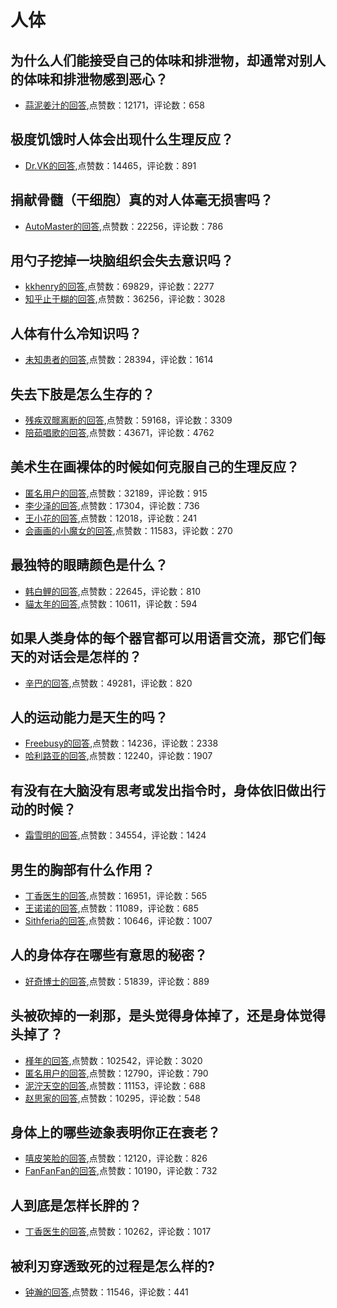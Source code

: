 #  人体 
## 为什么人们能接受自己的体味和排泄物，却通常对别人的体味和排泄物感到恶心？
- [蒜泥姜汁的回答](https://www.zhihu.com/question/26418386/answer/429361991),点赞数：12171，评论数：658
## 极度饥饿时人体会出现什么生理反应？
- [Dr.VK的回答](https://www.zhihu.com/question/27330883/answer/-2026209973),点赞数：14465，评论数：891
## 捐献骨髓（干细胞）真的对人体毫无损害吗？
- [AutoMaster的回答](https://www.zhihu.com/question/22248752/answer/1227567389),点赞数：22256，评论数：786
## 用勺子挖掉一块脑组织会失去意识吗？
- [kkhenry的回答](https://www.zhihu.com/question/392867244/answer/1208832738),点赞数：69829，评论数：2277
- [知乎止于糊的回答](https://www.zhihu.com/question/392867244/answer/1367800379),点赞数：36256，评论数：3028
## 人体有什么冷知识吗？
- [未知患者的回答](https://www.zhihu.com/question/340063209/answer/912833257),点赞数：28394，评论数：1614
## 失去下肢是怎么生存的？
- [残疾双髋离断的回答](https://www.zhihu.com/question/25143792/answer/1011349075),点赞数：59168，评论数：3309
- [陪茹唱歌的回答](https://www.zhihu.com/question/25143792/answer/1034145665),点赞数：43671，评论数：4762
## 美术生在画裸体的时候如何克服自己的生理反应？
- [匿名用户的回答](https://www.zhihu.com/question/66364901/answer/653222345),点赞数：32189，评论数：915
- [李少泽的回答](https://www.zhihu.com/question/66364901/answer/828133542),点赞数：17304，评论数：736
- [王小花的回答](https://www.zhihu.com/question/66364901/answer/244554621),点赞数：12018，评论数：241
- [会画画的小魔女的回答](https://www.zhihu.com/question/66364901/answer/257016196),点赞数：11583，评论数：270
## 最独特的眼睛颜色是什么？
- [韩白鲤的回答](https://www.zhihu.com/question/348598229/answer/1257323294),点赞数：22645，评论数：810
- [貓太年的回答](https://www.zhihu.com/question/348598229/answer/1258160170),点赞数：10611，评论数：594
## 如果人类身体的每个器官都可以用语言交流，那它们每天的对话会是怎样的？
- [辛巴的回答](https://www.zhihu.com/question/454951661/answer/1909185429),点赞数：49281，评论数：820
## 人的运动能力是天生的吗？
- [Freebusy的回答](https://www.zhihu.com/question/34560374/answer/669715343),点赞数：14236，评论数：2338
- [哈利路亚的回答](https://www.zhihu.com/question/34560374/answer/870324297),点赞数：12240，评论数：1907
## 有没有在大脑没有思考或发出指令时，身体依旧做出行动的时候？
- [霜雪明的回答](https://www.zhihu.com/question/303832773/answer/541506240),点赞数：34554，评论数：1424
## 男生的胸部有什么作用？
- [丁香医生的回答](https://www.zhihu.com/question/266991701/answer/885120565),点赞数：16951，评论数：565
- [王诺诺的回答](https://www.zhihu.com/question/266991701/answer/939485154),点赞数：11089，评论数：685
- [Sithferia的回答](https://www.zhihu.com/question/266991701/answer/885225689),点赞数：10646，评论数：1007
## 人的身体存在哪些有意思的秘密？
- [好奇博士的回答](https://www.zhihu.com/question/352437983/answer/1252803021),点赞数：51839，评论数：889
## 头被砍掉的一刹那，是头觉得身体掉了，还是身体觉得头掉了？
- [槿年的回答](https://www.zhihu.com/question/27647963/answer/506674240),点赞数：102542，评论数：3020
- [匿名用户的回答](https://www.zhihu.com/question/27647963/answer/37714920),点赞数：12790，评论数：790
- [泥泞天空的回答](https://www.zhihu.com/question/27647963/answer/498780720),点赞数：11153，评论数：688
- [赵思家的回答](https://www.zhihu.com/question/27647963/answer/38250553),点赞数：10295，评论数：548
## 身体上的哪些迹象表明你正在衰老？
- [嘻皮笑脸的回答](https://www.zhihu.com/question/28237073/answer/90035427),点赞数：12120，评论数：826
- [FanFanFan的回答](https://www.zhihu.com/question/28237073/answer/93914670),点赞数：10190，评论数：732
## 人到底是怎样长胖的？
- [丁香医生的回答](https://www.zhihu.com/question/266823839/answer/597662039),点赞数：10262，评论数：1017
## 被利刃穿透致死的过程是怎么样的?
- [钟瀚的回答](https://www.zhihu.com/question/41311866/answer/157232187),点赞数：11546，评论数：441
